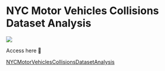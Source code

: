 # NYC Motor Vehicles Collisions Dataset Analysis

<div class='tableauPlaceholder' id='viz1692043175953' style='position: relative'>
  <noscript>
    <a href='#'>
      <img alt=' ' src='https:&#47;&#47;public.tableau.com&#47;static&#47;images&#47;NY&#47;NYCMotorVehiclesCollisionsDatasetAnalysis&#47;NYCCollisionsDataAnalysis&#47;1_rss.png' style='border: none' />
    </a>
  </noscript>
  <object class='tableauViz' style='display:none;'>
    <param name='host_url' value='https%3A%2F%2Fpublic.tableau.com%2F' />
    <param name='embed_code_version' value='3' />
    <param name='site_root' value='' />
    <param name='name' value='NYCMotorVehiclesCollisionsDatasetAnalysis&#47;NYCCollisionsDataAnalysis' />
    <param name='tabs' value='yes' />
    <param name='toolbar' value='yes' />
    <param name='static_image' value='https:&#47;&#47;public.tableau.com&#47;static&#47;images&#47;NY&#47;NYCMotorVehiclesCollisionsDatasetAnalysis&#47;NYCCollisionsDataAnalysis&#47;1.png' />
    <param name='animate_transition' value='yes' />
    <param name='display_static_image' value='yes' />
    <param name='display_spinner' value='yes' />
    <param name='display_overlay' value='yes' />
    <param name='display_count' value='yes' />
    <param name='language' value='en-US' />
  </object>
</div>

Access here 🚀

[NYCMotorVehiclesCollisionsDatasetAnalysis](https://public.tableau.com/views/NYCMotorVehiclesCollisionsDatasetAnalysis/NYCCollisionsDataAnalysis?:language=en-US&:display_count=n&:origin=viz_share_link)
